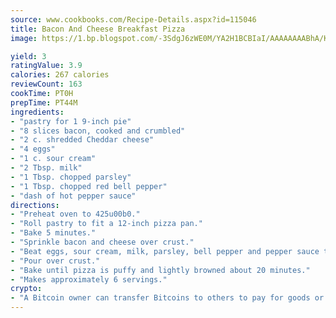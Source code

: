 ```yaml
---
source: www.cookbooks.com/Recipe-Details.aspx?id=115046
title: Bacon And Cheese Breakfast Pizza
image: https://1.bp.blogspot.com/-3SdgJ6zWE0M/YA2H1BCBIaI/AAAAAAAABhA/KLu9yTsYBMkJQudB_uFGwTypBtmTiBfZgCLcBGAsYHQ/s320/4.png

yield: 3
ratingValue: 3.9
calories: 267 calories
reviewCount: 163
cookTime: PT0H
prepTime: PT44M
ingredients:
- "pastry for 1 9-inch pie"
- "8 slices bacon, cooked and crumbled"
- "2 c. shredded Cheddar cheese"
- "4 eggs"
- "1 c. sour cream"
- "2 Tbsp. milk"
- "1 Tbsp. chopped parsley"
- "1 Tbsp. chopped red bell pepper"
- "dash of hot pepper sauce"
directions:
- "Preheat oven to 425u00b0."
- "Roll pastry to fit a 12-inch pizza pan."
- "Bake 5 minutes."
- "Sprinkle bacon and cheese over crust."
- "Beat eggs, sour cream, milk, parsley, bell pepper and pepper sauce together until smooth."
- "Pour over crust."
- "Bake until pizza is puffy and lightly browned about 20 minutes."
- "Makes approximately 6 servings."
crypto:
- "A Bitcoin owner can transfer Bitcoins to others to pay for goods or services."
---
```

